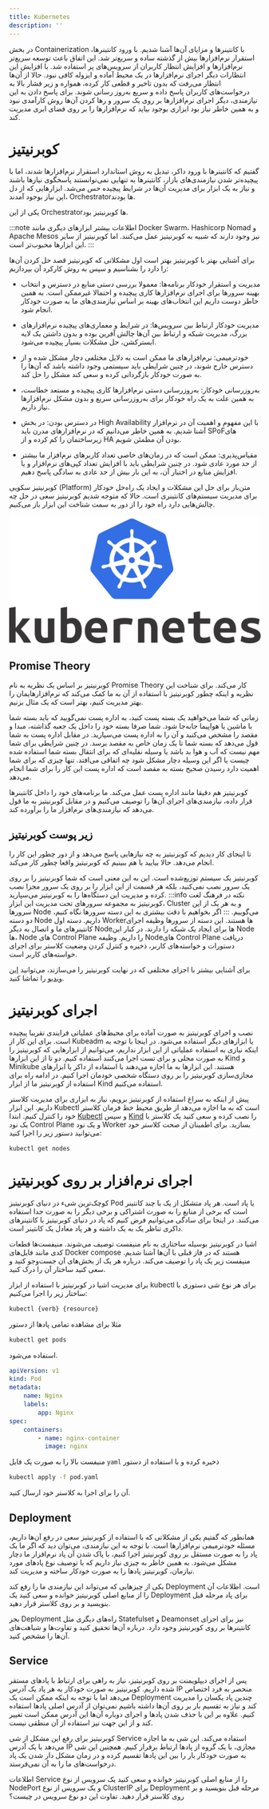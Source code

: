 ```yaml
---
title: Kubernetes
description: ''
---
```


در بخش
Containerization
با کانتینرها و مزایای آن‌ها آشنا شدیم. با ورود کانتینرها، استقرار نرم‌افزارها بیش از گذشته ساده و سریع‌تر شد. این اتفاق
باعث توسعه سریع‌تر نرم‌افزارها و افزایش انتظار کاربران از سرویس‌های پر استفاده شد. با افزایش این انتظارات دیگر اجرای
نرم‌افزارها در یک محیط آماده و ایزوله کافی نبود. حالا از آن‌ها انتظار می‌رفت که بدون تاخیر و قطعی کار کرده، همواره و زیر
فشار بالا به درخواست‌های کاربران پاسخ داده و سریع به‌روز رسانی شوند. برای پاسخ دادن به این نیازمندی، دیگر اجرای
نرم‌افزارها بر روی یک سرور و رها کردن آن‌ها روش کارآمدی نبود و به همین خاطر نیاز بود ابزاری بوجود بیاید که نرم‌افزارها
را بر روی فضای ابری مدیریت کند.

# کوبرنیتیز

گفتیم که کانتینرها با ورود داکر، تبدیل به روش استاندارد استقرار نرم‌افزارها شدند، اما با پیچیده‌تر شدن نیازمندی‌های
بازار، کانتینرها به تنهایی نمی‌توانستند پاسخگوی نیازها باشند و نیاز به یک ابزار برای مدیریت آن‌ها در شرایط پیچیده حس
می‌شد. ابزارهایی که از دل این نیاز بوجود آمدند،
Orchestratorها
بودند.

یکی از این
Orchestratorها
کوبرنیتیز بود.

:::note اطلاعات بیشتر
ابزارهای دیگری مانند
Docker Swarm،
Hashicorp Nomad
و
Apache Mesos
نیز وجود دارند که شبیه به کوبرنیتیز عمل می‌کنند. اما کوبرنیتیز از سایر این ابزارها
محبوب‌تر است.
:::

برای آشنایی بهتر با کوبرنیتیز بهتر است اول مشکلاتی که کوبرنیتیز قصد حل کردن آن‌ها را دارد را بشناسیم و سپس به روش کارکرد
آن بپردازیم:

-   مدیریت و استقرار خودکار برنامه‌ها: معمولا بررسی دستی منابع در دسترس و انتخاب بهینه سرورها برای اجرای نرم‌افزارها کاری
    پیچیده و احتمالا غیرممکن است. به همین خاطر دوست داریم این انتخاب‌های بهینه بر اساس نیازمندی‌های ما به صورت خودکار
    انجام شود.
-   مدیریت خودکار ارتباط بین سرویس‌ها: در شرایط و معماری‌های پیچیده نرم‌افزارهای بزرگ، مدیریت شبکه و ارتباط بین آن‌ها چالش
    آفرین بوده و بدون داشتن یک لایه ابسترکشن، حل مشکلات بسیار پیچیده می‌شود.
-   خودترمیمی: نرم‌افزارهای ما ممکن است به دلایل مختلفی دچار مشکل شده و از دسترس خارج شوند، در چنین شرایطی باید سیستمی
    وجود داشته باشد که آن‌ها را به صورت خودکار بازگردانی کرده و سعی کند مشکل را حل کند.
-   به‌روزرسانی خودکار: به‌روزرسانی دستی نرم‌افزارها کاری پیچیده و مستعد خطاست، به همین علت به یک راه خودکار برای
    به‌روزرسانی سریع و بدون مشکل نرم‌افزارها نیاز داریم.

-   در دسترس بودن: در بخش
    High Availability
    با این مفهوم و اهمیت آن در نرم‌افزار آشنا شدیم. به همین خاطر می‌دانیم که در نرم‌افزارهای
    مدرن باید
    SPoFهای
    زیرساختمان را کم کرده و از
    HA
    بودن آن مطمئن شویم.

-   مقیاس‌پذیری: ممکن است که در زمان‌های خاصی تعداد کاربرهای نرم‌افزار ما بیشتر از حد مورد
    عادی شود. در چنین شرایطی باید با افزایش تعداد کپی‌های نرم‌افزار و یا افزایش منابع در اختیار آن، به این بار بیش از حد عادی به سادگی پاسخ دهیم.

کوبرنیتیز سکویی
(Platform)
متن‌باز برای حل این مشکلات و ایجاد یک راه‌حل خودکار برای مدیریت سیستم‌های کانتینری است. حالا که متوجه شدیم کوبرنیتیز
سعی در حل چه چالش‌هایی دارد راه خود را از دور به سمت شناخت این ابزار باز می‌کنیم.

![Kubernetes Logo](./images/08-kubernetes-logo.png)

## Promise Theory

کوبرنیتیز بر اساس یک نظریه به نام
Promise Theory
کار می‌کند. برای شناخت این نظریه و اینکه چطور کوبرنیتیز با استفاده از آن به ما کمک می‌کند که نرم‌افزارهایمان را بهتر
مدیریت کنیم، بهتر است که یک مثال بزنیم.

زمانی که شما می‌خواهید یک بسته پست کنید، به اداره پست نمی‌گویید که باید بسته شما با ماشین یا هواپیما جابه‌جا شود. شما
صرفا بسته خود را داخل یک جعبه گذاشته، مبدا و مقصد را مشخص می‌کنید و آن را به اداره پست می‌سپارید. در مقابل اداره پست به
شما قول می‌دهد که بسته شما تا یک زمان خاص به مقصد برسد. در چنین شرایطی برای شما مهم نیست که آب و هوا بد باشد یا وسیله
نقلیه‌ای که برای انتقال بسته شما استفاده شده چیست یا اگر این وسیله دچار مشکل شود چه اتفاقی می‌افتد. تنها چیزی که برای
شما اهمیت دارد رسیدن صحیح بسته به مقصد است که اداره پست این کار را برای شما انجام می‌دهد.

کوبرنیتیز هم دقیقا مانند اداره پست عمل می‌کند. ما برنامه‌های خود را داخل کانتینرها قرار داده، نیازمندی‌های اجرای آن‌ها
را توصیف می‌کنیم و در مقابل کوبرنیتیز به ما قول می‌دهد که نیازمندی‌های نرم‌افزار ما را برآورده کند.

## زیر پوست کوبرنیتیز

تا اینجای کار دیدیم که کوبرنیتیز به چه نیازهایی پاسخ می‌دهد و از دور چطور این کار را انجام می‌دهد. حالا بیایید با هم
ببینیم که کوبرنیتیز واقعا چطور کار می‌کند.

کوبرنیتیز یک سیستم توزیع‌شده است. این به این معنی است که شما کوبرنیتیز را بر روی یک سرور نصب نمی‌کنید، بلکه هر قسمت از
این ابزار را بر روی یک سرور مجزا نصب کرده و مدیریت این دستگاه‌ها را به کوبرنیتیز می‌سپارید. 
:::info نکته
در فرهنگ لغت کوبرنیتیز به مجموعه سرورهای تحت مدیریت این ابزار،
Cluster
و به هر یک از این سرورها
Node
می‌گوییم.
:::
اگر بخواهیم با دقت بیشتری به
این دسته سرورها نگاه کنیم، دو دسته
Node
داریم. دسته اول
Workerها
هستند. این دسته از سرورها وظیفه اجرای کانتینرهای ما و اتصال به دیگر
Nodeها
برای ایجاد یک شبکه را دارند. در کنار این
Node
ها،‌
Node
های
Control Plane
را داریم. وظیفه
Nodeهای
Control Plane
دریافت دستورات و خواسته‌های کاربر، ذخیره و کنترل کردن وضعیت کلاستر برای اجرای خواسته‌های کاربر است.

برای آشنایی بیشتر با اجزای مختلفی که در نهایت کوبرنیتیز را می‌سازند،‌ می‌توانید
[این ویدیو](https://youtube.com/watch?v=n4zxKk2an3U&feature=share7)
را تماشا کنید.

# اجرای کوبرنیتیز

نصب و اجرای کوبرنیتیز به صورت آماده برای محیط‌های عملیاتی فرایندی تقریبا پیچیده است. برای این کار از
Kubeadm
یا ابزارهای دیگر استفاده می‌شود. در اینجا با توجه به اینکه نیازی به استفاده عملیاتی از این ابزار نداریم، می‌توانیم از
ابزارهایی که کوبرنیتیز را به صورت محلی و برای تست اجرا می‌کنند استفاده کنیم. دو تا از این ابزارها
Kind
و
Minikube
هستند. این ابزارها به ما اجازه می‌دهند با استفاده از داکر یا ابزارهای مجازی‌سازی کوبرنیتیز را بر روی دستگاه شخصی خودمان
اجرا کنیم. در ادامه راه برای استفاده از کوبرنیتیز ما از ابزار
Kind
استفاده می‌کنیم.

پیش از اینکه به سراغ استفاده از کوبرنیتیز برویم، نیاز به ابزاری برای مدیریت کلاستر داریم. این ابزار
Kubectl
است که به ما اجازه می‌دهد از طریق محیط خط فرمان کلاستر خود را کنترل کنیم. ابتدا
[Kubectl](https://kubernetes.io/docs/tasks/tools/)
و سپس
[Kind](https://kind.sigs.k8s.io/)
را نصب کرده و سعی کنید یک کلاستر با یک نود
Control Plane
و یک نود
Worker
بسازید. برای اطمینان از صحت کلاستر خود می‌توانید دستور زیر را اجرا کنید:

```bash
kubectl get nodes
```

# اجرای نرم‌افزار بر روی کوبرنیتیز

کوچک‌ترین شیء در دنیای کوبرنیتیز
Pod
یا پاد است. هر پاد متشکل از یک یا چند کانتینر است که برخی از منابع را به صورت اشتراکی و برخی دیگر را به صورت جدا استفاده
می‌کنند. در اینجا برای سادگی می‌توانیم فرض کنیم که پاد در دنیای کوبرنیتیز با کانتینرهای داکری تناظر یک به یک داشته و هر
پاد معادل یک کانتینر است.

اشیا در کوبرنیتیز بوسیله ساختاری به نام منیفست توصیف می‌شوند. منیفست‌ها قطعات کدی مانند فایل‌های
Docker compose
هستند که در فاز قبلی با آن‌ها آشنا شدیم. منیفست زیر یک پاد را توصیف می‌کند. درباره هر یک از بخش‌های آن جست‌وجو کنید و
سعی کنید ساختار آن را درک کنید.

برای مدیریت اشیا در کوبرنیتیز با استفاده از ابزار
kubectl
برای هر نوع شی دستوری با ساختار زیر را اجرا می‌کنیم:

```bash
kubectl {verb} {resource}
```

مثلا برای مشاهده تمامی پادها از دستور

```bash
kubectl get pods
```

استفاده می‌شود.

```yaml
apiVersion: v1
kind: Pod
metadata:
    name: Nginx
    labels:
        app: Nginx
spec:
    containers:
        - name: nginx-container
          image: nginx
```

منیفست بالا را به صورت یک فایل
`yaml`
ذخیره کرده و با استفاده از دستور

```bash
kubectl apply -f pod.yaml
```

آن را برای اجرا به کلاستر خود ارسال کنید.

## Deployment

همانطور که گفتیم یکی از مشکلاتی که با استفاده از کوبرنیتیز سعی در رفع آن‌ها داریم، مسئله خودترمیمی نرم‌افزارها است. با
توجه به این نیازمندی، می‌توان دید که اگر ما یک پاد را به صورت مستقل بر روی کوبرنیتیز اجرا کنیم، با پاک شدن آن پاد
نرم‌افزار ما دچار مشکل می‌شود. به همین خاطر به چیزی نیاز داریم که با توصیف نوع پادهای مورد نیازمان، کوبرنیتیز پادها را
به صورت خودکار ساخته و مدیریت کند.

یکی از چیزهایی که می‌تواند این نیازمندی ما را رفع کند
Deployment
است. اطلاعات آن را از منابع اصلی کوبرنیتیز خوانده و سعی کنید یک
Deployment
برای پاد مرحله قبل بنویسید و بر روی کلاستر قرار دهید.

بجز
Deployment
راه‌های دیگری مثل
Statefulset
و
Deamonset
نیز برای اجرای کانتینرها بر روی کوبرنیتیز وجود دارد. درباره
آن‌ها تحقیق کنید و تفاوت‌ها و شباهت‌های آن‌ها را مشخص کنید.

## Service

پس از اجرای دیپلویمنت بر روی کوبرنیتیز، نیاز به راهی برای ارتباط با پاد‌های مستقر شده داریم. کوبرنیتیز به صورت خودکار به
هر پاد یک آدرس
IP
منحصر به فرد اختصاص می‌دهد اما با توجه به اینکه ممکن است یک
Deployment
چندین پاد یکسان را مدیریت کند و
نیاز به تقسیم بار بر روی آن‌ها داشته باشیم نمی‌توان از آدرس اصلی پادها استفاده کنیم. علاوه بر این با حذف شدن پادها و
اجرای دوباره آن‌ها این آدرس ممکن است تغییر کند و از این جهت نیز استفاده از آن منطقی نیست.

کوبرنیتیز برای رفع این مشکل از شی
Service
استفاده می‌کند. این شی به ما اجازه می‌دهد با یک آدرس
IP
مجازی، با یک گروه از
پادها ارتباط برقرار کنیم. همچنین این شی به صورت خودکار بار را بین این پادها تقسیم کرده و در زمان مشکل دار شدن یک پاد
درخواست‌های ما را به آن نمی‌فرستد.

اطلاعات
Service
را از منابع اصلی کوبرنیتیز خوانده و سعی کنید یک سرویس از نوع
NodePort
و یک سرویس از نوع
ClusterIP
برای
Deployment
مرحله قبل بنویسید و بر روی کلاستر قرار دهید. تفاوت این دو نوع سرویس در چیست؟
